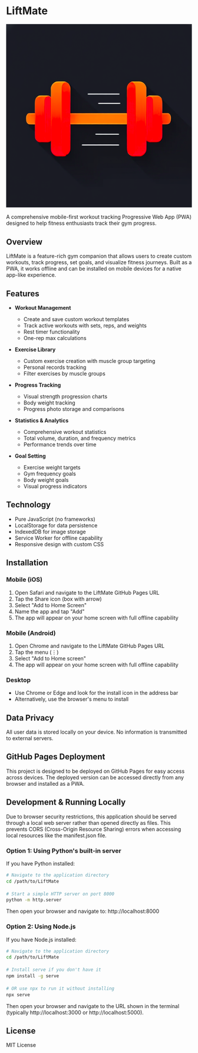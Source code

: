 # LiftMate

![LiftMate Logo](LiftMate.png)

A comprehensive mobile-first workout tracking Progressive Web App (PWA) designed to help fitness enthusiasts track their gym progress.

## Overview

LiftMate is a feature-rich gym companion that allows users to create custom workouts, track progress, set goals, and visualize fitness journeys. Built as a PWA, it works offline and can be installed on mobile devices for a native app-like experience.

## Features

- **Workout Management**
  - Create and save custom workout templates
  - Track active workouts with sets, reps, and weights
  - Rest timer functionality
  - One-rep max calculations

- **Exercise Library**
  - Custom exercise creation with muscle group targeting
  - Personal records tracking
  - Filter exercises by muscle groups

- **Progress Tracking**
  - Visual strength progression charts
  - Body weight tracking
  - Progress photo storage and comparisons

- **Statistics & Analytics**
  - Comprehensive workout statistics
  - Total volume, duration, and frequency metrics
  - Performance trends over time

- **Goal Setting**
  - Exercise weight targets
  - Gym frequency goals
  - Body weight goals
  - Visual progress indicators

## Technology

- Pure JavaScript (no frameworks)
- LocalStorage for data persistence
- IndexedDB for image storage
- Service Worker for offline capability
- Responsive design with custom CSS

## Installation

### Mobile (iOS)

1. Open Safari and navigate to the LiftMate GitHub Pages URL
2. Tap the Share icon (box with arrow)
3. Select "Add to Home Screen"
4. Name the app and tap "Add"
5. The app will appear on your home screen with full offline capability

### Mobile (Android)

1. Open Chrome and navigate to the LiftMate GitHub Pages URL
2. Tap the menu (⋮)
3. Select "Add to Home screen"
4. The app will appear on your home screen with full offline capability

### Desktop

- Use Chrome or Edge and look for the install icon in the address bar
- Alternatively, use the browser's menu to install

## Data Privacy

All user data is stored locally on your device. No information is transmitted to external servers.

## GitHub Pages Deployment

This project is designed to be deployed on GitHub Pages for easy access across devices. The deployed version can be accessed directly from any browser and installed as a PWA.

## Development & Running Locally

Due to browser security restrictions, this application should be served through a local web server rather than opened directly as files. This prevents CORS (Cross-Origin Resource Sharing) errors when accessing local resources like the manifest.json file.

### Option 1: Using Python's built-in server

If you have Python installed:

```bash
# Navigate to the application directory
cd /path/to/LiftMate

# Start a simple HTTP server on port 8000
python -m http.server
```

Then open your browser and navigate to: http://localhost:8000

### Option 2: Using Node.js

If you have Node.js installed:

```bash
# Navigate to the application directory  
cd /path/to/LiftMate

# Install serve if you don't have it
npm install -g serve

# OR use npx to run it without installing
npx serve
```

Then open your browser and navigate to the URL shown in the terminal (typically http://localhost:3000 or http://localhost:5000).

## License

MIT License